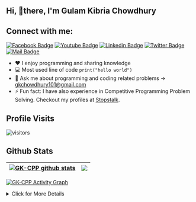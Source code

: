 
<!--Welcome Message-->
## Hi, 👋there, I'm Gulam Kibria Chowdhury

<!--Short Description about me and my work & Social Media link-->
## Connect with me:
[![Facebook Badge](https://img.shields.io/badge/Facebook-1877F2?style=for-the-badge&logo=facebook&logoColor=white)](https://www.facebook.com/gulamkibria.chowdhury.106) [![Youtube Badge](https://img.shields.io/badge/YouTube-FF0000?style=for-the-badge&logo=youtube&logoColor=white)](https://www.youtube.com/channel/UCwXcrEZHUvcalJJ1zdzlcyg) [![Linkedin Badge](https://img.shields.io/badge/LinkedIn-0077B5?style=for-the-badge&logo=linkedin&logoColor=white)](https://www.linkedin.com/in/gulam-kibria-chowdhury-g-k) [![Twitter Badge](https://img.shields.io/badge/Twitter-1DA1F2?style=for-the-badge&logo=twitter&logoColor=white)](https://twitter.com/GKCHOWDHURY101) [![Mail Badge](https://img.shields.io/badge/Gmail-D14836?style=for-the-badge&logo=gmail&logoColor=white)](mailto:gkchowdhury101@gmail.com)

- :hearts: I enjoy programming and sharing knowledge
- :computer: Most used line of code `print("hello world")`
- 💬 Ask me about programming and coding related problems -> gkchowdhury101@gmail.com
- ⚡ Fun fact: I have also experience in Competitive Programming Problem Solving. Checkout my profiles at [Stopstalk](https://www.stopstalk.com/user/profile/Gulam_Kibria).
 

## Profile Visits

![visitors](https://visitor-badge.glitch.me/badge?page_id=GK-CPP.GK-CPP)

## Github Stats

| <a href="https://github.com/GK-CPP/github-readme-stats"><img align="center" src="https://github-readme-stats.vercel.app/api?username=GK-CPP&show_icons=true&include_all_commits=true&theme=gruvbox&hide_border=true" alt="GK-CPP github stats" /></a> | <a href="https://github.com/Gk-CPP/github-readme-stats"><img align="center" src="https://github-readme-stats.vercel.app/api/top-langs/?username=GK-CPP&layout=compact&theme=gruvbox&hide_border=true" /></a> |
| ------------- | ------------- |

<!-- https://github.com/GK-CPP/github-readme-activity-graph -->
 <a href="https://github.com/GK-CPP"><img alt="GK-CPP Activity Graph" src="https://activity-graph.herokuapp.com/graph?username=GK-CPP&bg_color=1F222E&color=F8D866&line=F85D7F&point=FFFFFF&hide_border=true" /></a> 


<details>
<summary> Click for More Details
</summary>
<br>

![Metrics](https://metrics.lecoq.io/GK-CPP?template=classic&languages=1&introduction=1&isocalendar=1&people=1&gists=1&followup=1&lines=1&notable=1&achievements=1&activity=1&isocalendar.duration=half-year&languages.limit=8&languages.sections=most-used&languages.colors=github&languages.threshold=0%25&languages.indepth=false&languages.recent.load=300&languages.recent.days=14&introduction.title=true&people.limit=24&people.size=28&people.types=followers%2C%20following&people.identicons=false&people.shuffle=false&followup.sections=repositories&activity.limit=5&activity.load=300&activity.days=14&activity.filter=all&activity.visibility=all&activity.timestamps=false&achievements.threshold=C&achievements.secrets=true&achievements.limit=0&notable.repositories=false&config.timezone=Asia%2FCalcutta) 
</details>

